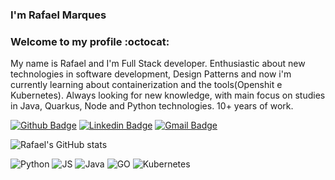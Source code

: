 ### I'm Rafael Marques 
###  Welcome to my profile :octocat:
My name is Rafael and I'm Full Stack developer. Enthusiastic about new technologies in software development, Design Patterns and now i'm currently learning about containerization and the tools(Openshit e Kubernetes). Always looking for new knowledge, with main focus on studies in Java, Quarkus, Node and Python technologies. 10+ years of work.

[![Github Badge](https://img.shields.io/badge/-Github-000?style=flat-square&logo=Github&logoColor=white&link=https://github.com/rafamqrs)](https://github.com/rafamqrs)
[![Linkedin Badge](https://img.shields.io/badge/-LinkedIn-blue?style=flat-square&logo=Linkedin&logoColor=white&link=https://www.linkedin.com/in/rafamqrs/)](https://www.linkedin.com/in/rafamqrs/)
[![Gmail Badge](https://img.shields.io/badge/-Gmail-c14438?style=flat-square&logo=Gmail&logoColor=white&link=mailto:rafamqrs@gmail.com)](mailto:rafamqrs@gmail.com/)

![Rafael's GitHub stats](https://github-readme-stats.vercel.app/api?username=rafamqrs&show_icons=true)

![Python](https://img.shields.io/badge/Python-3776AB?style=for-the-badge&logo=python&logoColor=white)
![JS](https://img.shields.io/badge/JavaScript-323330?style=for-the-badge&logo=javascript&logoColor=F7DF1E)
![Java](https://img.shields.io/badge/Java-ED8B00?style=for-the-badge&logo=java&logoColor=white)
![GO](https://img.shields.io/badge/Go-00ADD8?style=for-the-badge&logo=go&logoColor=white)
![Kubernetes](https://img.shields.io/badge/kubernetes-326ce5.svg?&style=for-the-badge&logo=kubernetes&logoColor=white)
